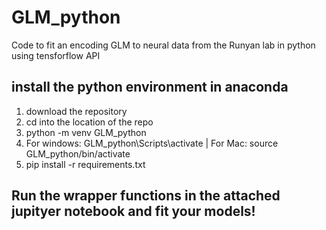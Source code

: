 # GLM_python
Code to fit an encoding GLM to neural data from the Runyan lab in python using tensforflow API

## install the python environment in anaconda 

1. download the repository 
2. cd into the location of the repo
3. python -m venv GLM_python
4. For windows: GLM_python\Scripts\activate | For Mac: source GLM_python/bin/activate
5. pip install -r requirements.txt

## Run the wrapper functions in the attached jupityer notebook and fit your models! 
